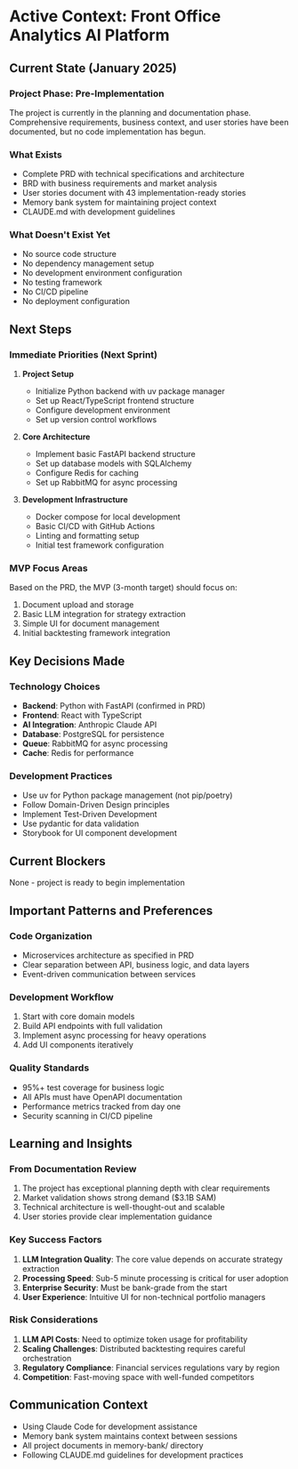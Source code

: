 # Active Context: Front Office Analytics AI Platform

## Current State (January 2025)

### Project Phase: Pre-Implementation
The project is currently in the planning and documentation phase. Comprehensive requirements, business context, and user stories have been documented, but no code implementation has begun.

### What Exists
- Complete PRD with technical specifications and architecture
- BRD with business requirements and market analysis
- User stories document with 43 implementation-ready stories
- Memory bank system for maintaining project context
- CLAUDE.md with development guidelines

### What Doesn't Exist Yet
- No source code structure
- No dependency management setup
- No development environment configuration
- No testing framework
- No CI/CD pipeline
- No deployment configuration

## Next Steps

### Immediate Priorities (Next Sprint)
1. **Project Setup**
   - Initialize Python backend with uv package manager
   - Set up React/TypeScript frontend structure
   - Configure development environment
   - Set up version control workflows

2. **Core Architecture**
   - Implement basic FastAPI backend structure
   - Set up database models with SQLAlchemy
   - Configure Redis for caching
   - Set up RabbitMQ for async processing

3. **Development Infrastructure**
   - Docker compose for local development
   - Basic CI/CD with GitHub Actions
   - Linting and formatting setup
   - Initial test framework configuration

### MVP Focus Areas
Based on the PRD, the MVP (3-month target) should focus on:
1. Document upload and storage
2. Basic LLM integration for strategy extraction
3. Simple UI for document management
4. Initial backtesting framework integration

## Key Decisions Made

### Technology Choices
- **Backend**: Python with FastAPI (confirmed in PRD)
- **Frontend**: React with TypeScript
- **AI Integration**: Anthropic Claude API
- **Database**: PostgreSQL for persistence
- **Queue**: RabbitMQ for async processing
- **Cache**: Redis for performance

### Development Practices
- Use uv for Python package management (not pip/poetry)
- Follow Domain-Driven Design principles
- Implement Test-Driven Development
- Use pydantic for data validation
- Storybook for UI component development

## Current Blockers
None - project is ready to begin implementation

## Important Patterns and Preferences

### Code Organization
- Microservices architecture as specified in PRD
- Clear separation between API, business logic, and data layers
- Event-driven communication between services

### Development Workflow
1. Start with core domain models
2. Build API endpoints with full validation
3. Implement async processing for heavy operations
4. Add UI components iteratively

### Quality Standards
- 95%+ test coverage for business logic
- All APIs must have OpenAPI documentation
- Performance metrics tracked from day one
- Security scanning in CI/CD pipeline

## Learning and Insights

### From Documentation Review
1. The project has exceptional planning depth with clear requirements
2. Market validation shows strong demand ($3.1B SAM)
3. Technical architecture is well-thought-out and scalable
4. User stories provide clear implementation guidance

### Key Success Factors
1. **LLM Integration Quality**: The core value depends on accurate strategy extraction
2. **Processing Speed**: Sub-5 minute processing is critical for user adoption
3. **Enterprise Security**: Must be bank-grade from the start
4. **User Experience**: Intuitive UI for non-technical portfolio managers

### Risk Considerations
1. **LLM API Costs**: Need to optimize token usage for profitability
2. **Scaling Challenges**: Distributed backtesting requires careful orchestration
3. **Regulatory Compliance**: Financial services regulations vary by region
4. **Competition**: Fast-moving space with well-funded competitors

## Communication Context
- Using Claude Code for development assistance
- Memory bank system maintains context between sessions
- All project documents in memory-bank/ directory
- Following CLAUDE.md guidelines for development practices